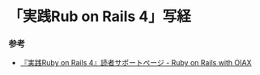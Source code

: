 「実践Rub on Rails 4」写経
==========================

### 参考

* [『実践Ruby on Rails 4』読者サポートページ - Ruby on Rails with OIAX](http://www.oiax.jp/jissen_rails)
